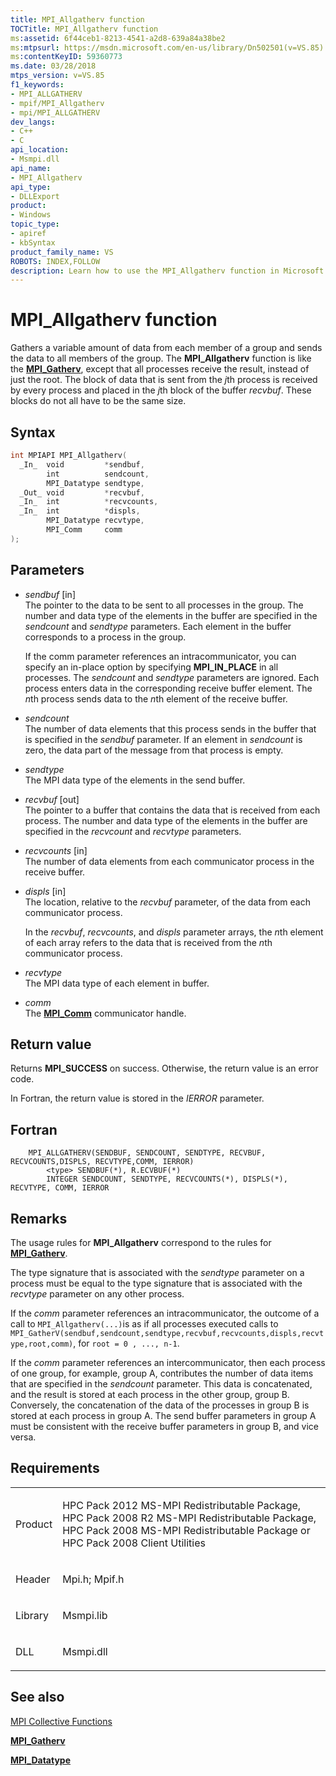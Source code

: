 ```yaml
---
title: MPI_Allgatherv function
TOCTitle: MPI_Allgatherv function
ms:assetid: 6f44ceb1-8213-4541-a2d8-639a84a38be2
ms:mtpsurl: https://msdn.microsoft.com/en-us/library/Dn502501(v=VS.85)
ms:contentKeyID: 59360773
ms.date: 03/28/2018
mtps_version: v=VS.85
f1_keywords:
- MPI_ALLGATHERV
- mpif/MPI_Allgatherv
- mpi/MPI_ALLGATHERV
dev_langs:
- C++
- C
api_location:
- Msmpi.dll
api_name:
- MPI_Allgatherv
api_type:
- DLLExport
product:
- Windows
topic_type:
- apiref
- kbSyntax
product_family_name: VS
ROBOTS: INDEX,FOLLOW
description: Learn how to use the MPI_Allgatherv function in Microsoft's HPC Pack for efficient data distribution among group members. Detailed syntax and parameters explained.
---
```


# MPI\_Allgatherv function

Gathers a variable amount of data from each member of a group and sends the data to all members of the group. The **MPI\_Allgatherv** function is like the [**MPI\_Gatherv**](mpi-gatherv-function.md), except that all processes receive the result, instead of just the root. The block of data that is sent from the *j*th process is received by every process and placed in the *j*th block of the buffer *recvbuf*. These blocks do not all have to be the same size.

## Syntax

``` c++
int MPIAPI MPI_Allgatherv(
  _In_  void         *sendbuf,
        int          sendcount,
        MPI_Datatype sendtype,
  _Out_ void         *recvbuf,
  _In_  int          *recvcounts,
  _In_  int          *displs,
        MPI_Datatype recvtype,
        MPI_Comm     comm
);
```

## Parameters

  - *sendbuf* \[in\]  
    The pointer to the data to be sent to all processes in the group. The number and data type of the elements in the buffer are specified in the *sendcount* and *sendtype* parameters. Each element in the buffer corresponds to a process in the group.
    
    If the comm parameter references an intracommunicator, you can specify an in-place option by specifying **MPI\_IN\_PLACE** in all processes. The *sendcount* and *sendtype* parameters are ignored. Each process enters data in the corresponding receive buffer element. The *n*th process sends data to the *n*th element of the receive buffer.

  - *sendcount*  
    The number of data elements that this process sends in the buffer that is specified in the *sendbuf* parameter. If an element in *sendcount* is zero, the data part of the message from that process is empty.

  - *sendtype*  
    The MPI data type of the elements in the send buffer.

  - *recvbuf* \[out\]  
    The pointer to a buffer that contains the data that is received from each process. The number and data type of the elements in the buffer are specified in the *recvcount* and *recvtype* parameters.

  - *recvcounts* \[in\]  
    The number of data elements from each communicator process in the receive buffer.

  - *displs* \[in\]  
    The location, relative to the *recvbuf* parameter, of the data from each communicator process.
    
    In the *recvbuf*, *recvcounts*, and *displs* parameter arrays, the *n*th element of each array refers to the data that is received from the *n*th communicator process.

  - *recvtype*  
    The MPI data type of each element in buffer.

  - *comm*  
    The [**MPI\_Comm**](mpi-comm-enumeration.md) communicator handle.

## Return value

Returns **MPI\_SUCCESS** on success. Otherwise, the return value is an error code.

In Fortran, the return value is stored in the *IERROR* parameter.

## Fortran

``` FORTRAN
    MPI_ALLGATHERV(SENDBUF, SENDCOUNT, SENDTYPE, RECVBUF, RECVCOUNTS,DISPLS, RECVTYPE,COMM, IERROR)
        <type> SENDBUF(*), R.ECVBUF(*)
        INTEGER SENDCOUNT, SENDTYPE, RECVCOUNTS(*), DISPLS(*), RECVTYPE, COMM, IERROR
```

## Remarks

The usage rules for **MPI\_Allgatherv** correspond to the rules for [**MPI\_Gatherv**](mpi-gatherv-function.md).

The type signature that is associated with the *sendtype* parameter on a process must be equal to the type signature that is associated with the *recvtype* parameter on any other process.

If the *comm* parameter references an intracommunicator, the outcome of a call to `MPI_Allgatherv(...)`is as if all processes executed calls to `MPI_GatherV(sendbuf,sendcount,sendtype,recvbuf,recvcounts,displs,recvtype,root,comm)`, for `root = 0 , ..., n-1`.

If the *comm* parameter references an intercommunicator, then each process of one group, for example, group A, contributes the number of data items that are specified in the *sendcount* parameter. This data is concatenated, and the result is stored at each process in the other group, group B. Conversely, the concatenation of the data of the processes in group B is stored at each process in group A. The send buffer parameters in group A must be consistent with the receive buffer parameters in group B, and vice versa.

## Requirements

<table>
<colgroup>
<col/>
<col/>
</colgroup>
<tbody>
<tr class="odd">
<td><p>Product</p></td>
<td><p>HPC Pack 2012 MS-MPI Redistributable Package, HPC Pack 2008 R2 MS-MPI Redistributable Package, HPC Pack 2008 MS-MPI Redistributable Package or HPC Pack 2008 Client Utilities</p></td>
</tr>
<tr class="even">
<td><p>Header</p></td>
<td>Mpi.h;
Mpif.h</td>
</tr>
<tr class="odd">
<td><p>Library</p></td>
<td>Msmpi.lib</td>
</tr>
<tr class="even">
<td><p>DLL</p></td>
<td>Msmpi.dll</td>
</tr>
</tbody>
</table>


## See also

[MPI Collective Functions](mpi-collective-functions.md)

[**MPI\_Gatherv**](mpi-gatherv-function.md)

[**MPI\_Datatype**](mpi-datatype-enumeration.md)

